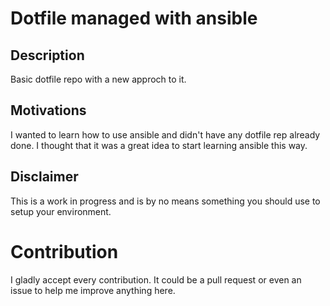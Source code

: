 # Dotfile managed with ansible

## Description

Basic dotfile repo with a new approch to it.


## Motivations

I wanted to learn how to use ansible and didn't have any dotfile rep already done.
I thought that it was a great idea to start learning ansible this way.

## Disclaimer

This is a work in progress and is by no means something you should use to setup your environment.

# Contribution

I gladly accept every contribution. It could be a pull request or even an issue to help me improve anything here.
